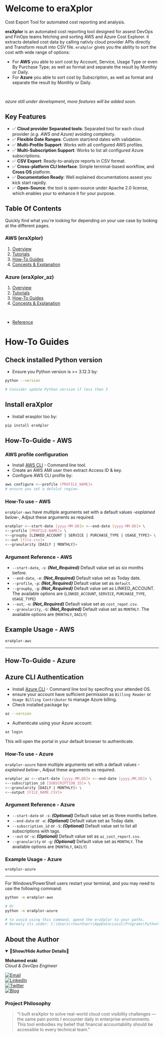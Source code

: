 # Welcome to eraXplor

Cost Export Tool for automated cost reporting and analysis.

**eraXplor** is an automated cost reporting tool designed for assest DevOps and FinOps teams fetching and sorting AWS and Azure Cost Explorer.
it extracts detailed cost data by calling nativly cloud provider APIs directly and Transform result into CSV file.
`eraXplor` gives you the ability to sort the cost with wide range of options:

- For **AWS** you able to sort cost by Account, Service, Usage Type or even By Purchase Type; as well as format and separate the result by Monthly or Daily.
- For **Azure** you able to sort cost by Subscription, as well as format and separate the result by Monthly or Daily.
</br>

_azure still under development, more features will be added soon._

## Key Features

- ✅ **Cloud provider Separated tools**: Separated tool for each cloud provider _(e.g. AWS and Azure)_ avoiding complexty.
- ✅ **Flexible Date Ranges**: Custom start/end dates with validation.
- ✅ **Multi-Profile Support**: Works with all configured AWS profiles.
- ✅ **Multi-Subscription Support**: Works to list all configured Azure subscriptions.
- ✅ **CSV Export**: Ready-to-analyze reports in CSV format.
- ✅ **Cross-platform CLI Interface**: Simple terminal-based workflow, and **Cross OS** platform.
- ✅ **Documentation Ready**: Well explained documentations assest you kick start rapidly.
- ✅ **Open-Source**: the tool is open-source under Apache 2.0 license, which enables your to enhance it for your purpose.

## Table Of Contents

Quickly find what you're looking for depending on
your use case by looking at the different pages.

### AWS (eraXplor)

1. [Overview](https://mohamed-eleraki.github.io/eraXplor/aws/)
2. [Tutorials](https://mohamed-eleraki.github.io/eraXplor/aws/tutorials/)
3. [How-To Guides](https://mohamed-eleraki.github.io/eraXplor/aws/how-to-guides/)
5. [Concepts & Explanation](https://mohamed-eleraki.github.io/eraXplor/aws/explanation/)

### Azure (eraXplor_az)

1. [Overview](https://mohamed-eleraki.github.io/eraXplor/azure/)
2. [Tutorials](https://mohamed-eleraki.github.io/eraXplor/azure/tutorials/)
3. [How-To Guides](https://mohamed-eleraki.github.io/eraXplor/azure/how-to-guides/)
5. [Concepts & Explanation](https://mohamed-eleraki.github.io/eraXplor/azure/explanation/)
</br>

- [Reference](https://mohamed-eleraki.github.io/eraXplor/reference/)

# How-To Guides

## Check installed Python version

- Ensure you Python version is >= 3.12.3 by:

```bash
python --version

# Consider update Python version if less than 3
```

## Install eraXplor

- Install eraxplor too by:

```bash
pip install eraXplor
```

## How-To-Guide - AWS

### AWS profile configuration

- Install [AWS CLI](https://docs.aws.amazon.com/cli/latest/userguide/getting-started-install.html) - Command line tool.
- Create an AWS AMI user then extract Access ID & key.
- Configure AWS CLI profile by:

```bash
aws configure <--profile [PROFILE_NAME]>
# ensure you set a defalut region.
```

### How-To use - AWS

`eraXplor-aws` have multiple arguments set with a default values _-explained below-_, Adjsut these arguments as required.

```bash
eraXplor <--start-date [yyyy-MM-DD]> <--end-date [yyyy-MM-DD]> \
<--profile [PROFILE-NAME]> \
<--groupby [LINKED_ACCOUNT | SERVICE | PURCHASE_TYPE | USAGE_TYPE]> \
<--out [file.csv]>
<--granularity [DAILY | MONTHLY]>
```

### Argument Reference - AWS

- `--start-date`, `-s`: **_(Not_Required)_** Default value set as six months before.
- `--end-date`, `-e`: **_(Not_Required)_** Default value set as Today date.
- `--profile`, `-p`: **_(Not_Required)_** Default value set as `default`.
- `--groupby`, `-g`: **_(Not_Required)_** Default value set as LINKED_ACCOUNT.
    The available options are (`LINKED_ACCOUNT`, `SERVICE`, `PURCHASE_TYPE`, `USAGE_TYPE`)
- `--out`, `-o`: **_(Not_Required)_** Default value set as `cost_repot.csv`.
- `--granularity`, `-G`: **_(Not_Required)_** Default value set as `MONTHLY`.
    The available options are (`MONTHLY`, `DAILY`)

## Example Usage - AWS

```bash
eraXplor-aws
```

---

## How-To-Guide - Azure

## Azure CLI Authentication

- Install [Azure CLI](https://learn.microsoft.com/en-us/cli/azure/install-azure-cli-linux?view=azure-cli-latest&pivots=apt) - Command line tool by specifing your attended OS.
- ensure your account have sufficient permission as `Billing Reader` or `Usage Billing Contributor` to manage Azure billing.
- Check installed package by:

```bash
az --version
```

- Authenticate using your Azure account:

```bash
az login
```

This will open the portal in your default browser to authenticate.

### How-To use - Azure

`eraXplor-azure` have multiple arguments set with a default values _-explained below-_, Adjsut these arguments as required.

```bash
eraXplor_az <--start-date [yyyy,MM,DD]> <--end-date [yyyy,MM,DD]> \
<--subscription_id [SUBSCRIPTION_ID]> \
<--granularity [DAILY | MONTHLY]> \
<--output [FILE_NAME.CSV]>
```

### Argument Reference - Azure

- `--start-date` or `-s`: **_(Optional)_** Default value set as three months before.
- `--end-date` or `-e`: **_(Optional)_** Default value set as Today date.
- `--subscription_id` or `-S`: **_(Optional)_** Default value set to list all subscriptions with tags.
- `--out` or `-o`: **_(Optional)_** Default value set as `az_cost_report.csv`.
- `--granularity` or `-g`: **_(Optional)_** Default value set as `MONTHLY`.
    The available options are (`MONTHLY`, `DAILY`)

### Example Usage - Azure

```bash
eraXplor-azure
```

---

For Windows/PowerShell users restart your terminal, and you may need to use the following command:

```bash
python -m eraXplor-aws

# Or
python -m eraXplor-azure

# to avoid using this command, apend the eraXplor to your paths.
# Normaly its under: C:\Users\<YourUser>\AppData\Local\Programs\Python\Python<version>\Scripts\
```

## About the Author

<details open>
<summary><strong>👋Show/Hide Author Details👋</strong></summary>

**Mohamed eraki**  
_Cloud & DevOps Engineer_

[![Email](https://img.shields.io/badge/Contact-mohamed--ibrahim2021@outlook.com-blue?style=flat&logo=mail.ru)](mailto:mohamed-ibrahim2021@outlook.com)  
[![LinkedIn](https://img.shields.io/badge/Connect-LinkedIn-informational?style=flat&logo=linkedin)](https://www.linkedin.com/in/mohamed-el-eraki-8bb5111aa/)  
[![Twitter](https://img.shields.io/badge/Twitter-Follow-blue?style=flat&logo=twitter)](https://x.com/__eraki__)  
[![Blog](https://img.shields.io/badge/Blog-Visit-brightgreen?style=flat&logo=rss)](https://eraki.hashnode.dev/)

### Project Philosophy

> "I built eraXplor to solve real-world cloud cost visibility challenges — the same pain points I encounter daily in enterprise environments. This tool embodies my belief that financial accountability should be accessible to every technical team."

</details>
